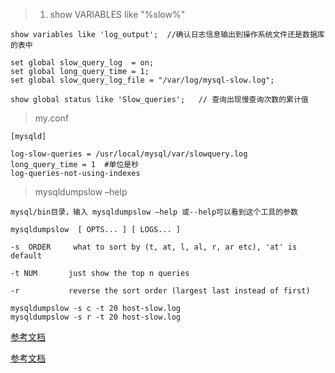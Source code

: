 > 1. show VARIABLES like "%slow%"

    show variables like 'log_output';  //确认日志信息输出到操作系统文件还是数据库的表中

    set global slow_query_log  = on;
    set global long_query_time = 1;
    set global slow_query_log_file = "/var/log/mysql-slow.log";

    show global status like 'Slow_queries';   // 查询出现慢查询次数的累计值

>  my.conf

    [mysqld]

    log-slow-queries = /usr/local/mysql/var/slowquery.log
    long_query_time = 1  #单位是秒
    log-queries-not-using-indexes

> mysqldumpslow –help

    mysql/bin目录，输入 mysqldumpslow –help 或--help可以看到这个工具的参数

    mysqldumpslow  [ OPTS... ] [ LOGS... ]

    -s  ORDER     what to sort by (t, at, l, al, r, ar etc), 'at' is default

    -t NUM       just show the top n queries

    -r           reverse the sort order (largest last instead of first)

    mysqldumpslow -s c -t 20 host-slow.log
    mysqldumpslow -s r -t 20 host-slow.log


[参考文档](http://blog.csdn.net/wenbingcai/article/details/40340867)

[参考文档](http://blog.chinaunix.net/uid-16844903-id-332524.html)

